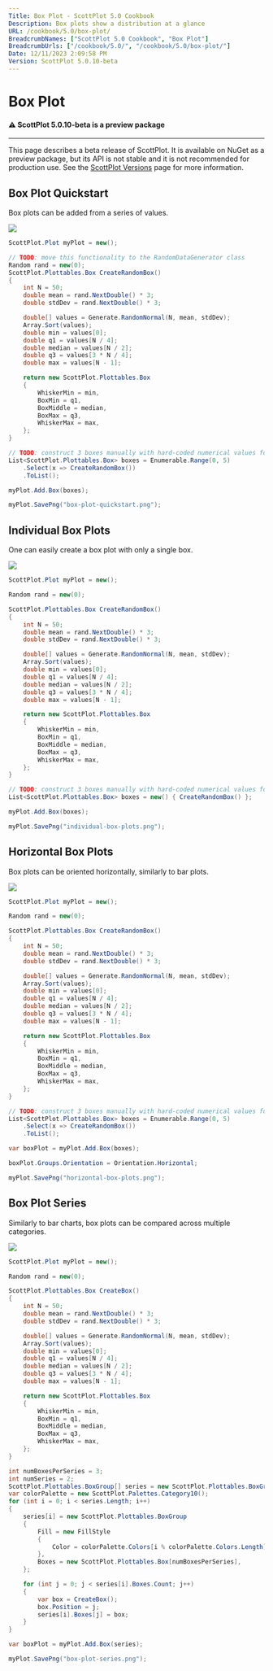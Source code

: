 ```yaml
---
Title: Box Plot - ScottPlot 5.0 Cookbook
Description: Box plots show a distribution at a glance
URL: /cookbook/5.0/box-plot/
BreadcrumbNames: ["ScottPlot 5.0 Cookbook", "Box Plot"]
BreadcrumbUrls: ["/cookbook/5.0/", "/cookbook/5.0/box-plot/"]
Date: 12/11/2023 2:09:58 PM
Version: ScottPlot 5.0.10-beta
---
```


# Box Plot



<div class='alert alert-warning' role='alert'><h4 class='alert-heading py-0 my-0'>⚠️ ScottPlot 5.0.10-beta is a preview package</h4><hr /><p class='mb-0'><span class='fw-semibold'>This page describes a beta release of ScottPlot.</span> It is available on NuGet as a preview package, but its API is not stable and it is not recommended for production use. See the <a href='https://scottplot.net/versions/'>ScottPlot Versions</a> page for more information. </p></div>



## Box Plot Quickstart

Box plots can be added from a series of values.

[![](box-plot-quickstart.png)](box-plot-quickstart.png)

```cs
ScottPlot.Plot myPlot = new();

// TODO: move this functionality to the RandomDataGenerator class
Random rand = new(0);
ScottPlot.Plottables.Box CreateRandomBox()
{
    int N = 50;
    double mean = rand.NextDouble() * 3;
    double stdDev = rand.NextDouble() * 3;

    double[] values = Generate.RandomNormal(N, mean, stdDev);
    Array.Sort(values);
    double min = values[0];
    double q1 = values[N / 4];
    double median = values[N / 2];
    double q3 = values[3 * N / 4];
    double max = values[N - 1];

    return new ScottPlot.Plottables.Box
    {
        WhiskerMin = min,
        BoxMin = q1,
        BoxMiddle = median,
        BoxMax = q3,
        WhiskerMax = max,
    };
}

// TODO: construct 3 boxes manually with hard-coded numerical values for simplicity
List<ScottPlot.Plottables.Box> boxes = Enumerable.Range(0, 5)
    .Select(x => CreateRandomBox())
    .ToList();

myPlot.Add.Box(boxes);

myPlot.SavePng("box-plot-quickstart.png");
```


## Individual Box Plots

One can easily create a box plot with only a single box.

[![](individual-box-plots.png)](individual-box-plots.png)

```cs
ScottPlot.Plot myPlot = new();

Random rand = new(0);

ScottPlot.Plottables.Box CreateRandomBox()
{
    int N = 50;
    double mean = rand.NextDouble() * 3;
    double stdDev = rand.NextDouble() * 3;

    double[] values = Generate.RandomNormal(N, mean, stdDev);
    Array.Sort(values);
    double min = values[0];
    double q1 = values[N / 4];
    double median = values[N / 2];
    double q3 = values[3 * N / 4];
    double max = values[N - 1];

    return new ScottPlot.Plottables.Box
    {
        WhiskerMin = min,
        BoxMin = q1,
        BoxMiddle = median,
        BoxMax = q3,
        WhiskerMax = max,
    };
}

// TODO: construct 3 boxes manually with hard-coded numerical values for simplicity
List<ScottPlot.Plottables.Box> boxes = new() { CreateRandomBox() };

myPlot.Add.Box(boxes);

myPlot.SavePng("individual-box-plots.png");
```


## Horizontal Box Plots

Box plots can be oriented horizontally, similarly to bar plots.

[![](horizontal-box-plots.png)](horizontal-box-plots.png)

```cs
ScottPlot.Plot myPlot = new();

Random rand = new(0);

ScottPlot.Plottables.Box CreateRandomBox()
{
    int N = 50;
    double mean = rand.NextDouble() * 3;
    double stdDev = rand.NextDouble() * 3;

    double[] values = Generate.RandomNormal(N, mean, stdDev);
    Array.Sort(values);
    double min = values[0];
    double q1 = values[N / 4];
    double median = values[N / 2];
    double q3 = values[3 * N / 4];
    double max = values[N - 1];

    return new ScottPlot.Plottables.Box
    {
        WhiskerMin = min,
        BoxMin = q1,
        BoxMiddle = median,
        BoxMax = q3,
        WhiskerMax = max,
    };
}

// TODO: construct 3 boxes manually with hard-coded numerical values for simplicity
List<ScottPlot.Plottables.Box> boxes = Enumerable.Range(0, 5)
    .Select(x => CreateRandomBox())
    .ToList();

var boxPlot = myPlot.Add.Box(boxes);

boxPlot.Groups.Orientation = Orientation.Horizontal;

myPlot.SavePng("horizontal-box-plots.png");
```


## Box Plot Series

Similarly to bar charts, box plots can be compared across multiple categories.

[![](box-plot-series.png)](box-plot-series.png)

```cs
ScottPlot.Plot myPlot = new();

Random rand = new(0);

ScottPlot.Plottables.Box CreateBox()
{
    int N = 50;
    double mean = rand.NextDouble() * 3;
    double stdDev = rand.NextDouble() * 3;

    double[] values = Generate.RandomNormal(N, mean, stdDev);
    Array.Sort(values);
    double min = values[0];
    double q1 = values[N / 4];
    double median = values[N / 2];
    double q3 = values[3 * N / 4];
    double max = values[N - 1];

    return new ScottPlot.Plottables.Box
    {
        WhiskerMin = min,
        BoxMin = q1,
        BoxMiddle = median,
        BoxMax = q3,
        WhiskerMax = max,
    };
}

int numBoxesPerSeries = 3;
int numSeries = 2;
ScottPlot.Plottables.BoxGroup[] series = new ScottPlot.Plottables.BoxGroup[numSeries];
var colorPalette = new ScottPlot.Palettes.Category10();
for (int i = 0; i < series.Length; i++)
{
    series[i] = new ScottPlot.Plottables.BoxGroup
    {
        Fill = new FillStyle
        {
            Color = colorPalette.Colors[i % colorPalette.Colors.Length]
        },
        Boxes = new ScottPlot.Plottables.Box[numBoxesPerSeries],
    };

    for (int j = 0; j < series[i].Boxes.Count; j++)
    {
        var box = CreateBox();
        box.Position = j;
        series[i].Boxes[j] = box;
    }
}

var boxPlot = myPlot.Add.Box(series);

myPlot.SavePng("box-plot-series.png");
```

